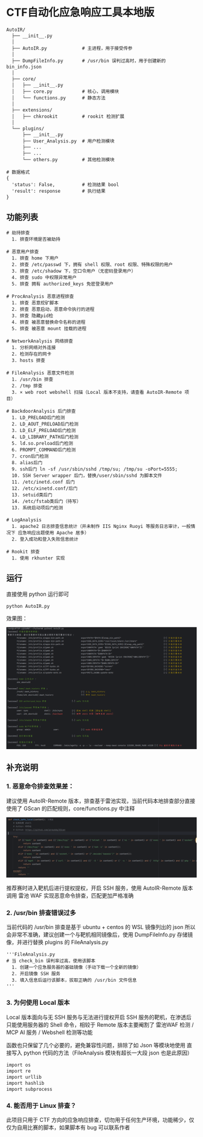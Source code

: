 # CTF自动化应急响应工具本地版

```
AutoIR/
  ├── __init__.py  
  │
  ├── AutoIR.py             # 主进程，用于接受传参
  │
  ├── DumpFileInfo.py       # /usr/bin 误判过高时，用于创建新的 bin_info.json 
  │
  ├── core/
  │   ├── __init__.py
  │   ├── core.py           # 核心，调用模块
  │   └── functions.py      # 静态方法
  │
  ├── extensions/
  │   ├── chkrookit         # rookit 检测扩展
  │
  └── plugins/
      ├── __init__.py 
      ├── User_Analysis.py  # 用户检测模块
      ├── ...
      ├── ...
      └── others.py         # 其他检测模块

# 数据格式
{
  'status': False,          # 检测结果 bool
  'result': response        # 执行结果
}
```



## 功能列表

```
# 劫持排查
  1. 排查环境是否被劫持
  
# 恶意用户排查
  1. 排查 home 下用户
  2. 排查 /etc/passwd 下，拥有 shell 权限、root 权限、特殊权限的用户
  3. 排查 /etc/shadow 下，空口令用户（无密码登录用户）
  4. 排查 sudo 中权限异常用户
  5. 排查 拥有 authorized_keys 免密登录用户

# ProcAnalysis 恶意进程排查
  1. 排查 恶意挖矿脚本
  2. 排查 恶意启动，恶意命令执行的进程
  3. 排查 隐藏pid检
  4. 排查 被恶意替换命令名称的进程
  5. 排查 被恶意 mount 挂载的进程

# NetworkAnalysis 网络排查
  1. 分析网络对外连接
  2. 检测存在的网卡
  3. hosts 排查
  
# FileAnalysis 恶意文件检测
  1. /usr/bin 排查
  2. /tmp 排查
  3. × web root webshell 扫描（Local 版本不支持，请查看 AutoIR-Remote 项目）
 
# BackdoorAnalysis 后门排查
  1. LD_PRELOAD后门检测
  2. LD_AOUT_PRELOAD后门检测
  3. LD_ELF_PRELOAD后门检测
  4. LD_LIBRARY_PATH后门检测
  5. ld.so.preload后门检测
  6. PROMPT_COMMAND后门检测
  7. cron后门检测
  8. alias后门
  9. ssh后门 ln -sf /usr/sbin/sshd /tmp/su; /tmp/su -oPort=5555;
  10. SSH Server wrapper 后门，替换/user/sbin/sshd 为脚本文件
  11. /etc/inetd.conf 后门
  12. /etc/xinetd.conf/后门
  13. setuid类后门
  14. /etc/fstab类后门（待写）
  13. 系统启动项后门检测

# LogAnalysis
  1. apache2 日志排查信息统计（并未制作 IIS Nginx Ruoyi 等服务日志审计，一般情况下 应急响应出题使用 Apache 居多）
  2. 登入成功和登入失败信息统计
  
# Rookit 排查
  1. 使用 rkhunter 实现
```



## 运行

直接使用 python 运行即可

```
python AutoIR.py
```

效果图：

![image-20250426013206369](img/image-20250426013206369.png)

## 补充说明

### 1. 恶意命令排查效果差：

建议使用 AutoIR-Remote 版本，排查基于雷池实现，当前代码本地排查部分直接使用了 GScan 的匹配规则，core/functions.py 中注释

![image-20250426012411947](img/image-20250426012411947.png)

推荐赛时进入靶机后进行提权提权，开启 SSH 服务，使用 AutoIR-Remote 版本 调用 雷池 WAF 实现恶意命令排查，匹配更加严格准确

### 2. /usr/bin 排查错误过多

当前代码的 /usr/bin 排查是基于 ubuntu + centos 的 WSL 镜像列出的 json 所以会非常不准确，建议创建一个与靶机相同镜像后，使用 DumpFileInfo.py 存储镜像，并进行替换 plugins 的 FileAnalysis.py

```
'''FileAnalysis.py
# 当 check_bin 误判率过高，使用该脚本
  1. 创建一个应急服务器的基础镜像（手动下载一个全新的镜像）
  2. 开启镜像 SSH 服务
  3. 填入信息后运行该脚本，拔取正确的 /usr/bin 文件信息
'''
```

### 3. 为何使用 Local 版本

Local 版本面向与无 SSH 服务与无法进行提权开启 SSH 服务的靶机，在渗透后只能使用服务器的 Shell 命令，相较于 Remote 版本主要阉割了 雷池WAF 检测 / MCP AI 服务 / Webshell 检测等功能

函数也只保留了几个必要的，避免兼容性问题，排除了如 Json 等模块地使用 直接写入 python 代码的方法（FileAnalysis 模块有超长一大段 json 也是此原因）

```
import os
import re
import urllib
import hashlib
import subprocess
```
### 4. 能否用于 Linux 排查？

此项目只用于 CTF 方向的应急响应排查，切勿用于任何生产环境，功能稀少，仅仅为自用比赛的脚本，如果脚本有 bug 可以联系作者
